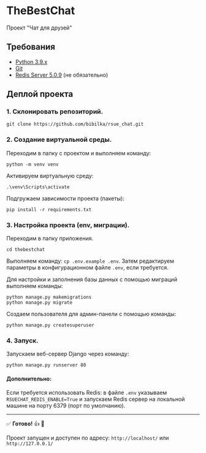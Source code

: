 # TheBestChat
Проект "Чат для друзей"

## Требования
- [Python 3.9.x](https://www.python.org/downloads/)
- [Git](https://git-scm.com)
- [Redis Server 5.0.9](https://github.com/tporadowski/redis/releases/tag/v5.0.9) (не обязательно)

## Деплой проекта

### 1. Склонировать репозиторий. 
```
git clone https://github.com/bibilka/rsue_chat.git
```
### 2. Создание виртуальной среды.
Переходим в папку с проектом и выполняем команду:
```
python -m venv venv
```
Активируем виртуальную среду:
```
.\venv\Scripts\activate
```
Подгружаем зависимости проекта (пакеты):
```
pip install -r requirements.txt
```
### 3. Настройка проекта (env, миграции).

Переходим в папку приложения.
```
cd thebestchat
```
Выполняем команду: ```cp .env.example .env```. Затем редактируем параметры в конфигурационном файле `.env`, если требуется.

Для настройки и заполнения базы данных с помощью миграций выполняем команды:
```
python manage.py makemigrations
python manage.py migrate
```
Создаем пользователя для админ-панели с помощью команды:
```
python manage.py createsuperuser
```

### 4. Запуск.

Запускаем веб-сервер Django через команду:
```
python manage.py runserver 80
```
#### Дополнительно:
Если требуется использовать Redis:
в файле `.env` указываем `RSUECHAT_REDIS_ENABLE=True` и запускаем Redis сервер на локальной машине на порту 6379 (порт по умолчанию).

_____
:white_check_mark: <b>Готово!</b> :+1: :tada: 

Проект запущен и доступен по адресу: `http://localhost/` или `http://127.0.0.1/`


